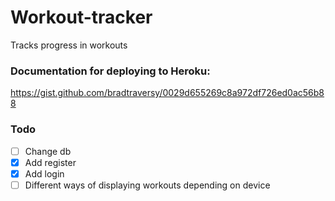 # Workout-tracker
Tracks progress in workouts 

### Documentation for deploying to Heroku: 
https://gist.github.com/bradtraversy/0029d655269c8a972df726ed0ac56b88

### Todo

- [ ] Change db
- [x] Add register
- [x] Add login
- [ ] Different ways of displaying workouts depending on device
